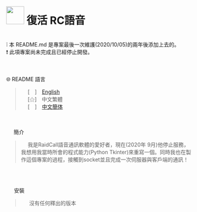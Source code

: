 # <img src="https://media.discordapp.net/attachments/879008540839256134/995393684776439808/unknown.png" width=48> **復活 RC語音**
<br>
❕ 本 README.md 是專案最後一次維護(2020/10/05)的兩年後添加上去的。<br>
❗ 此項專案尚未完成且已經停止開發。<br>
<br>
&nbsp;

🌐 README 語言
>&emsp;&nbsp;[　]　[English](https://github.com/mcg25035/Raidcall-Revive/blob/master/README.md)<br>
&emsp;&nbsp;[⚝]　中文繁體<br>
&emsp;&nbsp;[　]　[中文簡体](https://github.com/mcg25035/Raidcall-Revive/blob/master/README/README_SC.md)

<br><br>
<img src="https://media.discordapp.net/attachments/763787703958372402/992695856492982352/unknown.png" width=16> 簡介

>&emsp;&nbsp;我是RaidCall語音通訊軟體的愛好者，現在(2020年 9月)他停止服務，我想用我當時所會的程式能力(Python Tkinter)來重寫一個。同時我也在製作這個專案的過程，接觸到socket並且完成一次伺服器與客戶端的通訊！

<br><br>

<img src="https://cdn.discordapp.com/attachments/763787703958372402/992716242706255932/unknown.png" width=17> 安裝

>&emsp;&nbsp; 沒有任何釋出的版本




 
